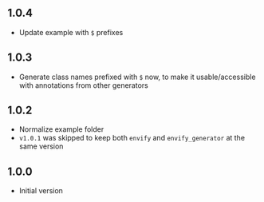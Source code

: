 ## 1.0.4

- Update example with `$` prefixes

## 1.0.3

- Generate class names prefixed with `$` now, to make it usable/accessible with annotations from other generators

## 1.0.2

- Normalize example folder
- `v1.0.1` was skipped to keep both `envify` and `envify_generator` at the same version

## 1.0.0

- Initial version
